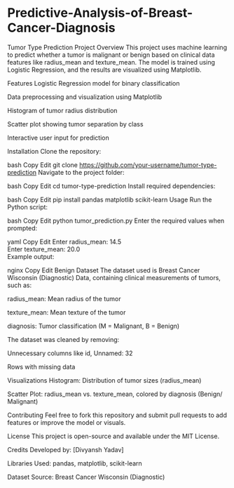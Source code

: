# Predictive-Analysis-of-Breast-Cancer-Diagnosis

Tumor Type Prediction
Project Overview
This project uses machine learning to predict whether a tumor is malignant or benign based on clinical data features like radius_mean and texture_mean. The model is trained using Logistic Regression, and the results are visualized using Matplotlib.

Features
Logistic Regression model for binary classification

Data preprocessing and visualization using Matplotlib

Histogram of tumor radius distribution

Scatter plot showing tumor separation by class

Interactive user input for prediction

Installation
Clone the repository:

bash
Copy
Edit
git clone https://github.com/your-username/tumor-type-prediction
Navigate to the project folder:

bash
Copy
Edit
cd tumor-type-prediction
Install required dependencies:

bash
Copy
Edit
pip install pandas matplotlib scikit-learn
Usage
Run the Python script:

bash
Copy
Edit
python tumor_prediction.py
Enter the required values when prompted:

yaml
Copy
Edit
Enter radius_mean: 14.5  
Enter texture_mean: 20.0  
Example output:

nginx
Copy
Edit
Benign
Dataset
The dataset used is Breast Cancer Wisconsin (Diagnostic) Data, containing clinical measurements of tumors, such as:

radius_mean: Mean radius of the tumor

texture_mean: Mean texture of the tumor

diagnosis: Tumor classification (M = Malignant, B = Benign)

The dataset was cleaned by removing:

Unnecessary columns like id, Unnamed: 32

Rows with missing data

Visualizations
Histogram: Distribution of tumor sizes (radius_mean)

Scatter Plot: radius_mean vs. texture_mean, colored by diagnosis (Benign/ Malignant)

Contributing
Feel free to fork this repository and submit pull requests to add features or improve the model or visuals.

License
This project is open-source and available under the MIT License.

Credits
Developed by: [Divyansh Yadav]

Libraries Used: pandas, matplotlib, scikit-learn

Dataset Source: Breast Cancer Wisconsin (Diagnostic)

